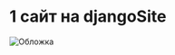 # 1 сайт на djangoSite
<image src="https://blog.facialix.com/wp-content/uploads/2022/06/4382943c-2f03-45ab-9a1e-b1968ae53b67.jpg" alt="Обложка">
